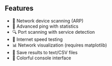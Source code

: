 ## Features
- 📡 Network device scanning (ARP)
- 🏓 Advanced ping with statistics
- 🔍 Port scanning with service detection
- 🚀 Internet speed testing
- 📊 Network visualization (requires matplotlib)
- 💾 Save results to text/CSV files
- 🎨 Colorful console interface